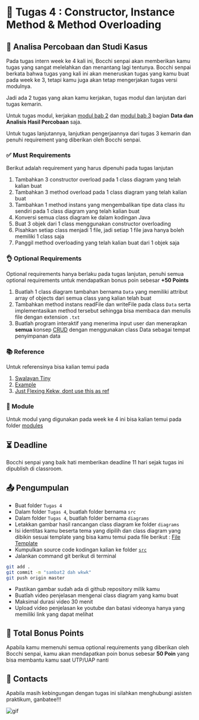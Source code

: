 # 📝 Tugas 4 : Constructor, Instance Method & Method Overloading

## 💼 Analisa Percobaan dan Studi Kasus

Pada tugas intern week ke 4 kali ini, Bocchi senpai akan memberikan kamu tugas yang sangat melelahkan dan menantang lagi tentunya. Bocchi senpai berkata bahwa tugas yang kali ini akan meneruskan tugas yang kamu buat pada week ke 3, tetapi kamu juga akan tetap mengerjakan tugas versi modulnya. 

Jadi ada 2 tugas yang akan kamu kerjakan, tugas modul dan lanjutan dari tugas kemarin. 

Untuk tugas modul, kerjakan [modul bab 2](./modules/Modul%201%20Bab%202%20Constructor%20dan%20Instance%20Method.pdf) dan [modul bab 3](./modules/Modul%201%20Bab%203%20Overload%20dan%20Overload%20Method.pdf) bagian **Data dan Analisis Hasil Percobaan** saja. 

Untuk tugas lanjutannya, lanjutkan pengerjaannya dari tugas 3 kemarin dan penuhi requirement yang diberikan oleh Bocchi senpai.


### ✅ Must Requirements
Berikut adalah requirement yang harus dipenuhi pada tugas lanjutan

1. Tambahkan 3 constructor overload pada 1 class diagram yang telah kalian buat
2. Tambahkan 3 method overload pada 1 class diagram yang telah kalian buat
3. Tambahkan 1 method instans yang mengembalikan tipe data class itu sendiri pada 1 class diagram yang telah kalian buat
4. Konversi semua class diagram ke dalam kodingan Java
5. Buat 3 objek dari 1 class menggunakan constructor overloading
6. Pisahkan setiap class menjadi 1 file, jadi setiap 1 file java hanya boleh memiliki 1 class saja
7. Panggil method overloading yang telah kalian buat dari 1 objek saja

### 👌 Optional Requirements
Optional requirements hanya berlaku pada tugas lanjutan, penuhi semua optional requirements untuk mendapatkan bonus poin sebesar **+50 Points**

1. Buatlah 1 class diagram tambahan bernama ```Data``` yang memiliki attribut array of objects dari semua class yang kalian telah buat
2. Tambahkan method instans readFile dan writeFile pada class ```Data``` serta implementasikan method tersebut sehingga bisa membaca dan menulis file dengan extension ```.txt```
3. Buatlah program interaktif yang menerima input user dan menerapkan **semua** konsep [CRUD](https://www.freecodecamp.org/news/crud-operations-explained/) dengan menggunakan class Data sebagai tempat penyimpanan data

### 📚 Reference
Untuk referensinya bisa kalian temui pada

1. [Swalayan Tiny](https://github.com/dvnf10cpp/Swalayan-Tiny)
2. [Example](./example/)
3. [Just Flexing Kekw, dont use this as ref](https://github.com/devanfer02/DDM-Game)

### 📕 Module
Untuk modul yang digunakan pada week ke 4 ini bisa kalian temui pada folder [modules](./modules/)

## ⏳ Deadline

Bocchi senpai yang baik hati memberikan deadline 11 hari sejak tugas ini dipublish di classroom.

## 📤 Pengumpulan

- Buat folder ```Tugas 4```
- Dalam folder ```Tugas 4```, buatlah folder bernama ```src```
- Dalam folder ```Tugas 4```, buatlah folder bernama ```diagrams```
- Letakkan gambar hasil rancangan class diagram ke folder ```diagrams```
- Isi identitas kamu beserta tema yang dipilih dan class diagram yang dibikin sesuai template yang bisa kamu temui pada file berikut : [File Template](./example/README.md)
- Kumpulkan source code kodingan kalian ke folder [```src```](./src/)
- Jalankan command git berikut di terminal
```zsh
git add . 
git commit -m "sambat2 dah wkwk"
git push origin master
```
- Pastikan gambar sudah ada di github repository milik kamu
- Buatlah video penjelasan mengenai class diagram yang kamu buat
- Maksimal durasi video 30 menit
- Upload video penjelasan ke youtube dan batasi videonya hanya yang memiliki link yang dapat melihat

## 💯 Total Bonus Points
Apabila kamu memenuhi semua optional requirements yang diberikan oleh Bocchi senpai, kamu akan mendapatkan poin bonus sebesar **50 Poin** yang bisa membantu kamu saat UTP/UAP nanti

## 👥 Contacts

Apabila masih kebingungan dengan tugas ini silahkan menghubungi asisten praktikum, ganbatee!!!

![gif](https://media1.tenor.com/m/E9omRGF7x0AAAAAC/hitori-gotou-bocchi-rock.gif)
